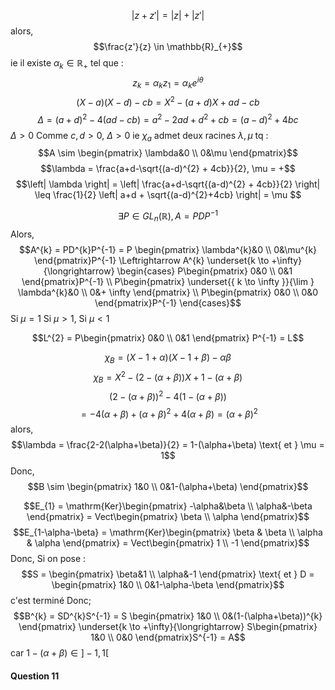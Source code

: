 $$\left| z+z'\right| = \left| z\right|+\left| z'\right|$$
alors, 
$$\frac{z'}{z} \in \mathbb{R}_{+}$$
ie il existe $\alpha_{k} \in \mathbb{R}_{+}$ tel que : 
$$z_{k} = \alpha_{k} z_{1} = \alpha_{k}e^{ i\theta }$$
$$(X-a)(X-d) - cb = X^{2} -(a+d)X + ad - cb$$
$$\Delta = (a+d)^{2} - 4(ad-cb) = a^{2}-2ad + d^{2}+cb = (a-d)^{2} +4bc $$
$\Delta> 0$
Comme $c, d >0$, $\Delta >0$ ie $\chi_{a}$ admet deux racines $\lambda ,\mu$
tq : 
$$A \sim \begin{pmatrix}
\lambda&0 \\
0&\mu
\end{pmatrix}$$
$$\lambda = \frac{a+d-\sqrt{(a-d)^{2} + 4cb}}{2}, \mu =  +$$
$$\left| \lambda \right| = \left| \frac{a+d-\sqrt{(a-d)^{2} + 4cb}}{2} \right| \leq \frac{1}{2} \left| a+d + \sqrt{(a-d)^{2}+4cb} \right| = \mu $$

$$\exists P \in GL_{n}(\mathbb{R}), A = PDP^{-1} $$
Alors, 
$$A^{k} = PD^{k}P^{-1} = P \begin{pmatrix}
\lambda^{k}&0 \\
0&\mu^{k}
\end{pmatrix}P^{-1} \Leftrightarrow A^{k} \underset{k \to +\infty}{\longrightarrow} \begin{cases}
P\begin{pmatrix}
0&0 \\
0&1
\end{pmatrix}P^{-1}  \\
P\begin{pmatrix}
\underset{{ k \to \infty }}{\lim } \lambda^{k}&0 \\
0&+ \infty
\end{pmatrix} \\
P\begin{pmatrix}
0&0 \\
0&0
\end{pmatrix}P^{-1}
\end{cases}$$
Si $\mu =1$ 
Si $\mu > 1$, 
Si $\mu <1$

$$L^{2} = P\begin{pmatrix}
0&0 \\
0&1
\end{pmatrix} P^{-1} = L$$

$$\chi_{B} = (X-1+\alpha)(X-1+\beta) -\alpha \beta $$
$$\chi_{B}= X^{2} -(2-(\alpha+\beta))X + 1-(\alpha+\beta) $$
$$(2-(\alpha+\beta))^{2}- 4(1-(\alpha + \beta))$$
$$= -4(\alpha+\beta) + (\alpha+\beta)^{2} + 4(\alpha+ \beta) = (\alpha+ \beta)^{2}$$
alors, 
$$\lambda = \frac{2-2(\alpha+\beta)}{2} = 1-(\alpha+\beta) \text{ et } \mu = 1$$
Donc, 
$$B \sim \begin{pmatrix}
1&0 \\
0&1-(\alpha+\beta)
\end{pmatrix}$$

$$E_{1} = \mathrm{Ker}\begin{pmatrix}
-\alpha&\beta \\
\alpha&-\beta
\end{pmatrix} = Vect\begin{pmatrix}
\beta \\
\alpha
\end{pmatrix}$$
$$E_{1-\alpha-\beta} = \mathrm{Ker}\begin{pmatrix}
\beta & \beta \\
\alpha & \alpha
\end{pmatrix} = Vect\begin{pmatrix}
1 \\
-1
\end{pmatrix}$$
Donc, Si on pose : 
$$S = \begin{pmatrix}
\beta&1 \\
\alpha&-1
\end{pmatrix} \text{ et } D = \begin{pmatrix}
1&0 \\
0&1-\alpha-\beta
\end{pmatrix}$$
c'est terminé
Donc; 
$$B^{k} = SD^{k}S^{-1} = S \begin{pmatrix}
1&0 \\
0&(1-(\alpha+\beta))^{k}
\end{pmatrix} \underset{k \to +\infty}{\longrightarrow} S\begin{pmatrix}
1&0 \\
0&0
\end{pmatrix}S^{-1} = A$$
car $1-(\alpha+\beta) \in ]-1, 1[$

#### Question 11

